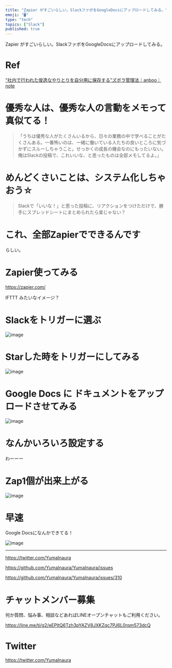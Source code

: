 ```yaml
---
title: "Zapier がすごいらしい。SlackファボをGoogleDocsにアップロードしてみる。"
emoji: "🖥"
type: "tech"
topics: ["Slack"]
published: true
---
```


Zapier がすごいらしい。SlackファボをGoogleDocsにアップロードしてみる。

# Ref

[“社内で行われた俊逸なやりとりを自分用に保存する”ズボラ管理法｜anboo｜note](https://note.mu/anboo/n/n75ddfb260010)

# 優秀な人は、優秀な人の言動をメモって真似てる！

>「うちは優秀な人がたくさんいるから、日々の業務の中で学べることがたくさんある。一番怖いのは、一緒に働いている人たちの良いところに気づかずにスルーしちゃうこと。せっかくの成長の機会なのにもったいない。俺はSlackの投稿で、これいいな、と思ったものは全部メモしてるよ。」

# めんどくさいことは、システム化しちゃおう☆

>Slackで「いいな！」と思った投稿に、リアクションをつけただけで、勝手にスプレッドシートにまとめられたら楽じゃない？

# これ、全部Zapierでできるんです

らしい。

# Zapier使ってみる

https://zapier.com/

IFTTT みたいなイメージ？

# Slackをトリガーに選ぶ

![image](https://user-images.githubusercontent.com/13635059/50871090-de600880-13fd-11e9-86e4-39e49b637ade.png)

# Starした時をトリガーにしてみる

![image](https://user-images.githubusercontent.com/13635059/50871120-f6378c80-13fd-11e9-8c66-ab3ab1f7e09d.png)


# Google Docs に ドキュメントをアップロードさせてみる

![image](https://user-images.githubusercontent.com/13635059/50871178-2ed76600-13fe-11e9-978f-c38602e6d2da.png)

# なんかいろいろ設定する

わーーー

# Zap1個が出来上がる

![image](https://user-images.githubusercontent.com/13635059/50871274-84ac0e00-13fe-11e9-9cb6-bca0d2a2372d.png)

# 早速

Google Docsになんかできてる！

![image](https://user-images.githubusercontent.com/13635059/50871360-a907ea80-13fe-11e9-8cb6-1a3d1ca03104.png)

---

https://twitter.com/YumaInaura

https://github.com/YumaInaura/YumaInaura/issues

https://github.com/YumaInaura/YumaInaura/issues/310








<!-- Update From Qiita API -->

# チャットメンバー募集


何か質問、悩み事、相談などあればLINEオープンチャットもご利用ください。

https://line.me/ti/g2/eEPltQ6Tzh3pYAZV8JXKZqc7PJ6L0rpm573dcQ





# Twitter


https://twitter.com/YumaInaura


<!-- Update From Qiita API -->



